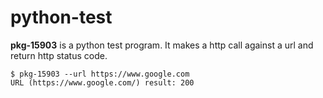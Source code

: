 # python-test

**pkg-15903** is a python test program. It makes a http call against a url and return http status code.

```
$ pkg-15903 --url https://www.google.com
URL (https://www.google.com/) result: 200
```
